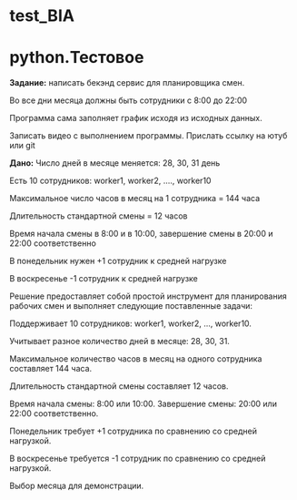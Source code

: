 # test_BIA
# python.Тестовое

**Задание:** написать бекэнд сервис для планировщика смен. 

Во все дни месяца должны быть сотрудники с 8:00 до 22:00

Программа сама заполняет график исходя из исходных данных.

Записать видео с выполнением программы. Прислать ссылку на ютуб или git


**Дано:**
Число дней в месяце меняется: 28, 30, 31 день

Есть 10 сотрудников: worker1, worker2, …., worker10

Максимальное число часов в месяц на 1 сотрудника = 144 часа

Длительность стандартной смены = 12 часов

Время начала смены в 8:00 и в 10:00, завершение смены в 20:00 и 22:00 соответственно

В понедельник нужен +1 сотрудник к средней нагрузке

В воскресенье  -1 сотрудник к средней нагрузке


Решение предоставляет собой простой инструмент для планирования рабочих смен и выполняет следующие поставленные задачи:

Поддерживает 10 сотрудников: worker1, worker2, ..., worker10.

Учитывает разное количество дней в месяце: 28, 30, 31.

Максимальное количество часов в месяц на одного сотрудника составляет 144 часа.

Длительность стандартной смены составляет 12 часов.

Время начала смены: 8:00 или 10:00. Завершение смены: 20:00 или 22:00 соответственно.

Понедельник требует +1 сотрудника по сравнению со средней нагрузкой.

В воскресенье требуется -1 сотрудник по сравнению со средней нагрузкой.

Выбор месяца для демонстрации.

